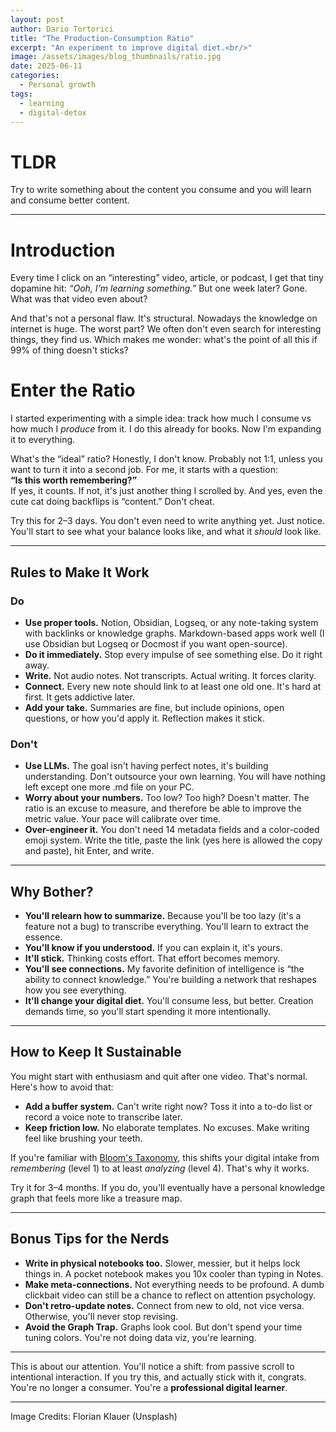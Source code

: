 ```yaml
---
layout: post
author: Dario Tortorici
title: "The Production-Consumption Ratio"
excerpt: "An experiment to improve digital diet.<br/>"
image: /assets/images/blog_thumbnails/ratio.jpg
date: 2025-06-11
categories: 
  - Personal growth
tags:
  - learning
  - digital-detox
---
```


# TLDR
Try to write something about the content you consume and you will learn and consume better content.

---
# Introduction

Every time I click on an “interesting” video, article, or podcast, I get that tiny dopamine hit: _“Ooh, I'm learning something.”_ But one week later? Gone. What was that video even about?

And that's not a personal flaw. It's structural. Nowadays the knowledge on internet is huge.
The worst part? We often don't even search for interesting things, they find us. Which makes me wonder: what's the point of all this if 99% of thing doesn't sticks?

# Enter the Ratio

I started experimenting with a simple idea: track how much I consume vs how much I _produce_ from it. I do this already for books. Now I'm expanding it to everything.

What's the “ideal” ratio? Honestly, I don't know. Probably not 1:1, unless you want to turn it into a second job. For me, it starts with a question:  
**“Is this worth remembering?”**  
If yes, it counts. If not, it's just another thing I scrolled by. And yes, even the cute cat doing backflips is “content.” Don't cheat.

Try this for 2–3 days. You don't even need to write anything yet. Just notice. You'll start to see what your balance looks like, and what it _should_ look like.

---

## Rules to Make It Work

### Do

- **Use proper tools.** Notion, Obsidian, Logseq, or any note-taking system with backlinks or knowledge graphs. Markdown-based apps work well (I use Obsidian but Logseq or Docmost if you want open-source).
- **Do it immediately.** Stop every impulse of see something else. Do it right away.
- **Write.** Not audio notes. Not transcripts. Actual writing. It forces clarity.
- **Connect.** Every new note should link to at least one old one. It's hard at first. It gets addictive later.
- **Add your take.** Summaries are fine, but include opinions, open questions, or how you'd apply it. Reflection makes it stick.

### Don't

- **Use LLMs.** The goal isn't having perfect notes, it's building understanding. Don't outsource your own learning. You will have nothing left except one more .md file on your PC.
- **Worry about your numbers.** Too low? Too high? Doesn't matter. The ratio is an excuse to measure, and therefore be able to improve the metric value. Your pace will calibrate over time.
- **Over-engineer it.** You don't need 14 metadata fields and a color-coded emoji system. Write the title, paste the link (yes here is allowed the copy and paste), hit Enter, and write.

---

## Why Bother?

- **You'll relearn how to summarize.** Because you'll be too lazy (it's a feature not a bug) to transcribe everything. You'll learn to extract the essence.
- **You'll know if you understood.** If you can explain it, it's yours.
- **It'll stick.** Thinking costs effort. That effort becomes memory.
- **You'll see connections.** My favorite definition of intelligence is “the ability to connect knowledge.” You're building a network that reshapes how you see everything.
- **It'll change your digital diet.** You'll consume less, but better. Creation demands time, so you'll start spending it more intentionally.

---

## How to Keep It Sustainable

You might start with enthusiasm and quit after one video. That's normal. Here's how to avoid that:

- **Add a buffer system.** Can't write right now? Toss it into a to-do list or record a voice note to transcribe later.
- **Keep friction low.** No elaborate templates. No excuses. Make writing feel like brushing your teeth.

If you're familiar with [Bloom's Taxonomy](https://en.wikipedia.org/wiki/Bloom%27s_taxonomy), this shifts your digital intake from _remembering_ (level 1) to at least _analyzing_ (level 4). That's why it works.

Try it for 3–4 months. If you do, you'll eventually have a personal knowledge graph that feels more like a treasure map.

---

## Bonus Tips for the Nerds

- **Write in physical notebooks too.** Slower, messier, but it helps lock things in. A pocket notebook makes you 10x cooler than typing in Notes.
- **Make meta-connections.** Not everything needs to be profound. A dumb clickbait video can still be a chance to reflect on attention psychology.
- **Don't retro-update notes.** Connect from new to old, not vice versa. Otherwise, you'll never stop revising.
- **Avoid the Graph Trap.** Graphs look cool. But don't spend your time tuning colors. You're not doing data viz, you're learning.

---

This is about our attention. You'll notice a shift: from passive scroll to intentional interaction. If you try this, and actually stick with it, congrats. You're no longer a consumer. You're a **professional digital learner**.

---

Image Credits: Florian Klauer (Unsplash)
